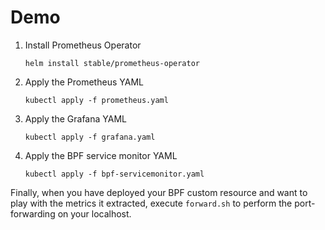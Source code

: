 # Demo

1. Install Prometheus Operator

   ```console
   helm install stable/prometheus-operator
   ```

2. Apply the Prometheus YAML

    ```console
    kubectl apply -f prometheus.yaml
    ```

3. Apply the Grafana YAML

    ```console
    kubectl apply -f grafana.yaml
    ```

4. Apply the BPF service monitor YAML

    ```console
    kubectl apply -f bpf-servicemonitor.yaml
    ```

Finally, when you have deployed your BPF custom resource and want to play with the metrics it extracted, execute `forward.sh` to perform the port-forwarding on your localhost.